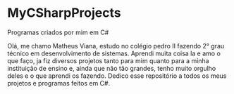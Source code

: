 # MyCSharpProjects
Programas criados por mim em C#

Olá, me chamo Matheus Viana, estudo no colégio pedro II fazendo 2° grau técnico em desenvolvimento de sistemas. Aprendi muita coisa la e amo o que faço, ja fiz diversos 
projetos tanto para mim quanto para a minha instituição de ensino e, ainda que não tão grandes, tenho muito orgulho deles e o que aprendi os fazendo. Dedico esse 
repositório a todos os meus projetos e programas feitos em C#.
